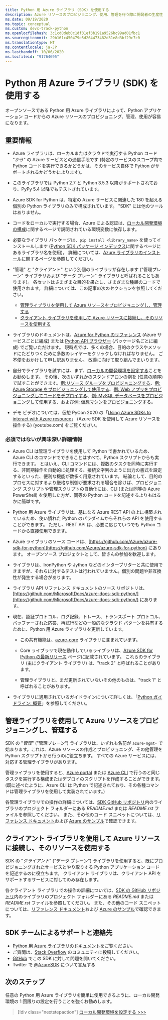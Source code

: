 ```yaml
---
title: Python 用 Azure ライブラリ (SDK) を使用する
description: Azure リソースのプロビジョニング、使用、管理を行う際に開発者の生産性を向上させる、Python 用 Azure ライブラリの機能の概要。
ms.date: 09/19/2020
ms.topic: conceptual
ms.custom: devx-track-python
ms.openlocfilehash: 3c1cd0deb0c1df31ef3b191a9526bc99ad01fbc1
ms.sourcegitcommit: 29b161c450479e5d264473482d31e8d3bf29c7c0
ms.translationtype: HT
ms.contentlocale: ja-JP
ms.lasthandoff: 10/06/2020
ms.locfileid: "91764695"
---
```

# <a name="use-the-azure-libraries-sdk-for-python"></a>Python 用 Azure ライブラリ (SDK) を使用する

オープンソースである Python 用 Azure ライブラリによって、Python アプリケーション コードからの Azure リソースのプロビジョニング、管理、使用が容易になります。

## <a name="the-details-you-really-want-to-know"></a>重要情報

- Azure ライブラリは、ローカルまたはクラウドで実行する Python コード "*から*" の Azure サービスとの通信手段です (特定のサービスのスコープ内で Python コードを実行できるかどうかは、そのサービス自体で Python がサポートされるかどうかによります)。

- このライブラリでは Python 2.7 と Python 3.5.3 以降がサポートされており、PyPy 5.4 以降でもテストされています。

- Azure SDK for Python は、特定の Azure サービスに関連した 180 を超える個別の Python ライブラリのみで構成されています。 "SDK" には他のツールはありません。

- コードをローカルで実行する場合、Azure による認証は、[ローカル開発環境の構成](configure-local-development-environment.md)に関するページで説明されている環境変数に依存します。 

- 必要なライブラリ パッケージは、`pip install <library_name>` を使ってインストールします ([Python SDK パッケージ インデックス](azure-sdk-library-package-index.md)に関するページにあるライブラリ名を使用)。 詳細については、[Azure ライブラリのインストール](azure-sdk-install.md)に関するページを参照してください。

- "管理" と "クライアント" という別個のライブラリが存在します ("管理プレーン" ライブラリおよび "データ プレーン" ライブラリと呼ばれることもあります)。 各セットはさまざまな目的を果たし、さまざまな種類のコードで使用されます。 詳細については、この記事の次のセクションを参照してください。
  - [管理ライブラリを使用して Azure リソースをプロビジョニングし、管理する](#provision-and-manage-azure-resources-with-management-libraries)
  - [クライアント ライブラリを使用して Azure リソースに接続し、そのリソースを使用する](#connect-to-and-use-azure-resources-with-client-libraries)

- ライブラリのドキュメントは、[Azure for Python のリファレンス](/python/api/overview/azure/) (Azure サービスごとに編成) または [Python API ブラウザー](/python/api/) (パッケージ名ごとに編成) でご覧いただけます。 現時点では、多くの場合、目的のクラスやメソッドにたどりつくために多数のレイヤーをクリックしなければなりません。 ご不便をおかけして申し訳ありません。 改善に向けて取り組んでまいります。

- 自分でライブラリを試すには、まず、[ローカルの開発環境を設定する](configure-local-development-environment.md)ことをお勧めします。 その後、次のいずれかのスタンドアロンの例を (任意の順序) で試すことができます。[例:リソース グループをプロビジョニングする](azure-sdk-example-resource-group.md)、[例: Azure Storage をプロビジョニングして使用する](azure-sdk-example-storage.md)、[例: Web アプリをプロビジョニングしてコードをデプロイする](azure-sdk-example-web-app.md)、[例: MySQL データベースをプロビジョニングして使用する](azure-sdk-example-database.md)、および[例: 仮想マシンをプロビジョニングする](azure-sdk-example-virtual-machines.md)。

- デモ ビデオについては、仮想 PyCon 2020 の「<a href="https://www.youtube.com/watch?v=M1pVxItg2Mg&feature=youtu.be&ocid=AID3006292" target="_blank">Using Azure SDKs to interact with Azure resource</a>」 (Azure SDK を使用して Azure リソースを操作する) (youtube.com) をご覧ください。

### <a name="non-essential-but-still-interesting-details"></a>必須ではないが興味深い詳細情報

- Azure CLI は管理ライブラリを使用して Python で書かれているため、Azure CLI のコマンドでできることはすべて、Python スクリプトからも実行できます。 とはいえ、CLI コマンドには、複数のタスクを同時に実行する、非同期操作を自動的に処理する、接続文字列のように出力の書式を設定するといった、便利な機能が数多く用意されています。 結論として、目的のプロセスに対するより厳格な制御が要求される場合を除けば、プロビジョニング スクリプトや管理スクリプトの自動化には、CLI (または同等の Azure PowerShell) を使用した方が、同等の Python コードを記述するよりもはるかに簡単です。

- Python 用 Azure ライブラリは、基になる Azure REST API の上に構築されているため、使い慣れた Python のパラダイムからそれらの API を使用することができます。 ただし、REST API は、必要に応じていつでも Python コードから直接使用できます。

- Azure ライブラリのソース コードは、[https://github.com/Azure/azure-sdk-for-python](https://github.com/Azure/azure-sdk-for-python) にあります。 オープンソース プロジェクトとして、皆さんの参加を歓迎します。

- ライブラリは、IronPython や Jython などのインタープリターと共に使用できますが、それらに対するテストは行われていません。個別の問題や非互換性が発生する場合があります。

- ライブラリ API リファレンス ドキュメントのソース リポジトリは、[https://github.com/MicrosoftDocs/azure-docs-sdk-python/](https://github.com/MicrosoftDocs/azure-docs-sdk-python/) にあります。

- 現在、認証プロトコル、ログ記録、トレース、トランスポート プロトコル、バッファーされた応答、再試行などの一般的なクラウド パターンを共有するために、Python 用 Azure ライブラリを更新しています。

  - この共有機能は、[azure-core](https://github.com/Azure/azure-sdk-for-python/tree/master/sdk/core/azure-core) ライブラリに含まれています。

  - Core ライブラリで現在動作しているライブラリは、[Azure SDK for Python の最新リリース](azure-sdk-library-package-index.md#libraries-using-azurecore) ページに記載されています。 これらのライブラリ (主にクライアント ライブラリ) は、"track 2" と呼ばれることがあります。

  - 管理ライブラリと、まだ更新されていないその他のものは、"track 1" と呼ばれることがあります。

- ライブラリに適用されているガイドラインについて詳しくは、「[Python ガイドライン: 概要](https://azure.github.io/azure-sdk/python_introduction.html)」を参照してください。

## <a name="provision-and-manage-azure-resources-with-management-libraries"></a>管理ライブラリを使用して Azure リソースをプロビジョニングし、管理する

SDK の "*管理*" ("管理プレーン") ライブラリは、いずれも名前が `azure-mgmt-` で始まります。これは、Azure リソースの作成とプロビジョニング、その他管理を Python スクリプトから行うのに役立ちます。 すべての Azure サービスには、対応する管理ライブラリがあります。

管理ライブラリを使用すると、[Azure portal](https://portal.azure.com) または [Azure CLI](/cli/azure/install-azure-cli) で行うのと同じタスクを実行する構成またはデプロイのスクリプトを作成することができます。 (既に述べたように、Azure CLI は Python で記述されており、その各種コマンドは管理ライブラリを使用して実装されています。)

各管理ライブラリでの操作の詳細については、[SDK GitHub リポジトリ](https://github.com/Azure/azure-sdk-for-python/tree/master/sdk)内のライブラリのプロジェクト フォルダーにある *README.md* または *README.rst* ファイルを参照してください。 また、その他のコード スニペットについては、[リファレンス ドキュメント](/python/api)および [Azure のサンプル](/samples/browse/?languages=python&products=azure)で確認できます。

## <a name="connect-to-and-use-azure-resources-with-client-libraries"></a>クライアント ライブラリを使用して Azure リソースに接続し、そのリソースを使用する

SDK の "*クライアント*" ("データ プレーン") ライブラリを使用すると、既にプロビジョニングされたサービスとやり取りする Python アプリケーション コードを記述するのに役立ちます。 クライアント ライブラリは、クライアント API をサポートするサービスに対してのみ存在します。

各クライアント ライブラリでの操作の詳細については、[SDK の GitHub リポジトリ](https://github.com/Azure/azure-sdk-for-python/tree/master/sdk)内のライブラリのプロジェクト フォルダーにある *README.md* または *README.rst* ファイルを参照してください。 また、その他のコード スニペットについては、[リファレンス ドキュメント](/python/api)および [Azure のサンプル](/samples/browse/?languages=python&products=azure)で確認できます。

## <a name="get-help-and-connect-with-the-sdk-team"></a>SDK チームによるサポートと連絡先

- [Python 用 Azure ライブラリのドキュメント](https://aka.ms/python-docs)をご覧ください。
- ご質問は、[Stack Overflow](https://stackoverflow.com/questions/tagged/azure-sdk-python) のコミュニティに投稿してください。
- [GitHub](https://github.com/Azure/azure-sdk-for-python/issues) でこの SDK に対して問題を開いてください。
- Twitter で [@AzureSDK](https://twitter.com/AzureSdk/) について言及する

## <a name="next-step"></a>次のステップ

任意の Python 用 Azure ライブラリを簡単に使用できるように、ローカル開発環境の 1 回限りの設定を行うことを強くお勧めします。

> [!div class="nextstepaction"]
> [ローカル開発環境を設定する >>>](configure-local-development-environment.md)
